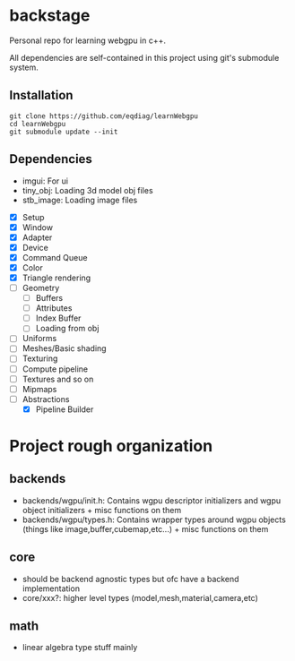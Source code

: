 # backstage

Personal repo for learning webgpu in c++.

All dependencies are self-contained in this project using git's submodule system.

## Installation

```
git clone https://github.com/eqdiag/learnWebgpu
cd learnWebgpu
git submodule update --init
```

## Dependencies
- imgui: For ui
- tiny_obj: Loading 3d model obj files
- stb_image: Loading image files



- [x] Setup
- [x] Window
- [x] Adapter
- [x] Device
- [x] Command Queue
- [x] Color
- [x] Triangle rendering
- [ ] Geometry
	- [ ] Buffers
	- [ ] Attributes
	- [ ] Index Buffer
	- [ ] Loading from obj
- [ ] Uniforms
- [ ] Meshes/Basic shading
- [ ] Texturing
- [ ] Compute pipeline
- [ ] Textures and so on
- [ ] Mipmaps
- [ ] Abstractions
	- [x] Pipeline Builder

# Project rough organization

## backends
- backends/wgpu/init.h: Contains wgpu descriptor initializers and wgpu object initializers + misc functions on them
- backends/wgpu/types.h: Contains wrapper types around wgpu objects (things like image,buffer,cubemap,etc...) + misc functions on them

## core
- should be backend agnostic types but ofc have a backend implementation
- core/xxx?: higher level types (model,mesh,material,camera,etc)

## math
- linear algebra type stuff mainly